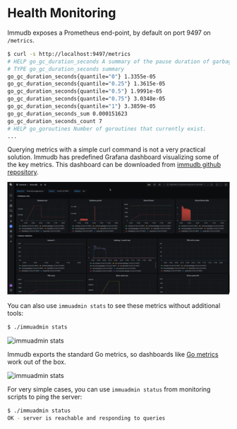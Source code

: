 # Health Monitoring

<WrappedSection>

Immudb exposes a Prometheus end-point, by default on port 9497 on `/metrics`.<br/>

```bash
$ curl -s http://localhost:9497/metrics 
# HELP go_gc_duration_seconds A summary of the pause duration of garbage collection cycles.
# TYPE go_gc_duration_seconds summary
go_gc_duration_seconds{quantile="0"} 1.3355e-05
go_gc_duration_seconds{quantile="0.25"} 1.3615e-05
go_gc_duration_seconds{quantile="0.5"} 1.9991e-05
go_gc_duration_seconds{quantile="0.75"} 3.0348e-05
go_gc_duration_seconds{quantile="1"} 3.3859e-05
go_gc_duration_seconds_sum 0.000151623
go_gc_duration_seconds_count 7
# HELP go_goroutines Number of goroutines that currently exist.
...
```

Querying metrics with a simple curl command is not a very practical solution. Immudb has predefined Grafana dashboard visualizing some of the key metrics. This dashboard can be downloaded from [immudb github repository](https://github.com/codenotary/immudb/blob/master/tools/monitoring/grafana-dashboard.json).

<div class="wrapped-picture">

![immudb grafana stats](/immudb/grafana-immudb.png)

</div>

You can also use `immuadmin stats` to see these metrics without additional tools:

```bash
$ ./immuadmin stats
```

<div class="wrapped-picture blend-screen">

![immuadmin stats](/immudb/immuadmin-stats.png)

</div>

Immudb exports the standard Go metrics, so dashboards like [Go metrics](https://grafana.com/grafana/dashboards/10826) work out of the box.

<div class="wrapped-picture">

![immuadmin stats](/immudb/grafana-go.jpg)

</div>

For very simple cases, you can use `immuadmin status` from monitoring scripts to ping the server:

```bash
$ ./immuadmin status
OK - server is reachable and responding to queries
```

</WrappedSection>
